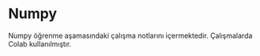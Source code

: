 # Numpy
Numpy öğrenme aşamasındaki çalışma notlarını içermektedir.
Çalışmalarda Colab kullanılmıştır.

